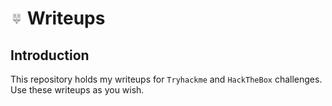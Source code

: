 # <img src="images/gfm.png" style="width: 4%; height: auto;"> Writeups

## Introduction
This repository holds my writeups for `Tryhackme` and `HackTheBox` challenges.
<br>
Use these writeups as you wish.

